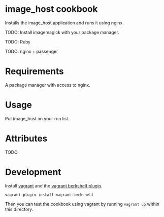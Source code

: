 # image_host cookbook

Installs the image_host application and runs it using nginx.

TODO: Install imagemagick with your package manager.

TODO: Ruby

TODO: nginx + passenger

# Requirements

A package manager with access to nginx.

# Usage

Put image_host on your run list.

# Attributes

TODO

# Development

Install [vagrant][vagrant] and the [vagrant berkshelf plugin][vagrant-berkshelf].

    vagrant plugin install vagrant-berkshelf

Then you can test the cookbook using vagrant by running `vagrant up` within this directory.

[vagrant]: http://www.vagrantup.com/
[vagrant-berkshelf]: https://github.com/RiotGames/vagrant-berkshelf
